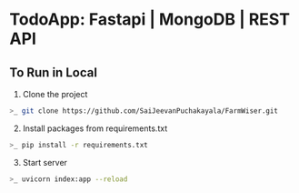 # TodoApp: Fastapi | MongoDB | REST API

## To Run in Local

1. Clone the project
```bash
>_ git clone https://github.com/SaiJeevanPuchakayala/FarmWiser.git
```
2. Install packages from requirements.txt
```bash
>_ pip install -r requirements.txt
```
3. Start server 
```bash
>_ uvicorn index:app --reload
```

